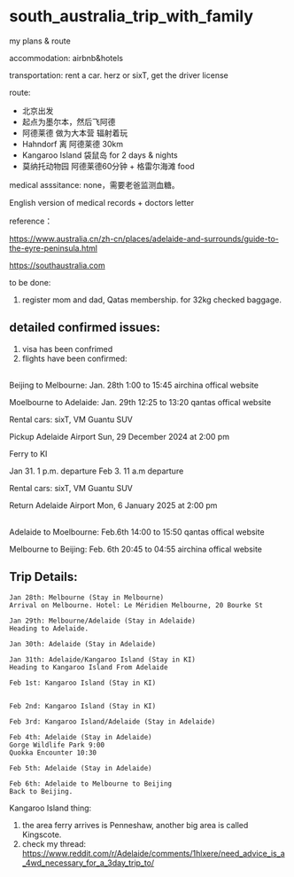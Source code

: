 # south_australia_trip_with_family
my plans & route


accommodation: airbnb&hotels

transportation: rent a car. herz or sixT, get the driver license

route: 
- 北京出发
- 起点为墨尔本，然后飞阿德
- 阿德莱德 做为大本营 辐射着玩
- Hahndorf 离 阿德莱德 30km
- Kangaroo Island 袋鼠岛 for 2 days & nights
- 莫纳托动物园 阿德莱德60分钟 + 格雷尔海滩 food


medical asssitance:
none，需要老爸监测血糖。

English version of medical records + doctors letter



reference：

https://www.australia.cn/zh-cn/places/adelaide-and-surrounds/guide-to-the-eyre-peninsula.html

https://southaustralia.com


to be done:
1. register mom and dad, Qatas membership. for 32kg checked baggage.


## detailed confirmed issues:

1. visa has been confrimed
2. flights have been confirmed:

<br>
Beijing to Melbourne: Jan. 28th 1:00 to 15:45 airchina offical website

Moelbourne to Adelaide: Jan. 29th 12:25 to 13:20 qantas offical website
<br>

Rental cars: sixT, VM Guantu SUV

Pickup Adelaide Airport Sun, 29 December 2024 at 2:00 pm


Ferry to KI

Jan 31. 1 p.m. departure
Feb 3. 11 a.m departure


Rental cars: sixT, VM Guantu SUV

Return Adelaide Airport Mon, 6 January 2025 at 2:00 pm

<br>
Adelaide to Moelbourne: Feb.6th 14:00 to 15:50 qantas offical website

Melbourne to Beijing: Feb. 6th 20:45 to 04:55 airchina offical website
<br>


## Trip Details:

```
Jan 28th: Melbourne (Stay in Melbourne)
Arrival on Melbourne. Hotel: Le Méridien Melbourne, 20 Bourke St
```



```
Jan 29th: Melbourne/Adelaide (Stay in Adelaide)
Heading to Adelaide.
```

```
Jan 30th: Adelaide (Stay in Adelaide)
```

```
Jan 31th: Adelaide/Kangaroo Island (Stay in KI)
Heading to Kangaroo Island From Adelaide
```

```
Feb 1st: Kangaroo Island (Stay in KI)


```

```
Feb 2nd: Kangaroo Island (Stay in KI)
```

```
Feb 3rd: Kangaroo Island/Adelaide (Stay in Adelaide)
```

```
Feb 4th: Adelaide (Stay in Adelaide)
Gorge Wildlife Park 9:00
Quokka Encounter 10:30 
```

```
Feb 5th: Adelaide (Stay in Adelaide)

```

```
Feb 6th: Adelaide to Melbourne to Beijing
Back to Beijing.
```

Kangaroo Island thing:

1. the area ferry arrives is Penneshaw, another big area is called Kingscote.
2. check my thread: https://www.reddit.com/r/Adelaide/comments/1hlxere/need_advice_is_a_4wd_necessary_for_a_3day_trip_to/ 
